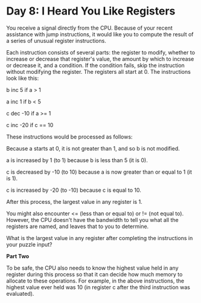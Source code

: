 # Day 8: I Heard You Like Registers

You receive a signal directly from the CPU. Because of your recent assistance with jump instructions, it would like you to compute the result of a series of unusual register instructions.

Each instruction consists of several parts: the register to modify, whether to increase or decrease that register's value, the amount by which to increase or decrease it, and a condition. If the condition fails, skip the instruction without modifying the register. The registers all start at 0. The instructions look like this:

b inc 5 if a > 1

a inc 1 if b < 5

c dec -10 if a >= 1

c inc -20 if c == 10

These instructions would be processed as follows:

Because a starts at 0, it is not greater than 1, and so b is not modified.

a is increased by 1 (to 1) because b is less than 5 (it is 0).

c is decreased by -10 (to 10) because a is now greater than or equal to 1 (it is 1).

c is increased by -20 (to -10) because c is equal to 10.

After this process, the largest value in any register is 1.

You might also encounter <= (less than or equal to) or != (not equal to). However, the CPU doesn't have the bandwidth to tell you what all the registers are named, and leaves that to you to determine.

What is the largest value in any register after completing the instructions in your puzzle input?

**Part Two**

To be safe, the CPU also needs to know the highest value held in any register during this process so that it can decide how much memory to allocate to these operations. For example, in the above instructions, the highest value ever held was 10 (in register c after the third instruction was evaluated).
